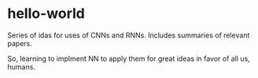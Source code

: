 # hello-world
Series of idas for uses of CNNs and RNNs. Includes summaries of relevant papers. 

So, learning to implment NN to apply them for great ideas in favor of all us, humans. 
